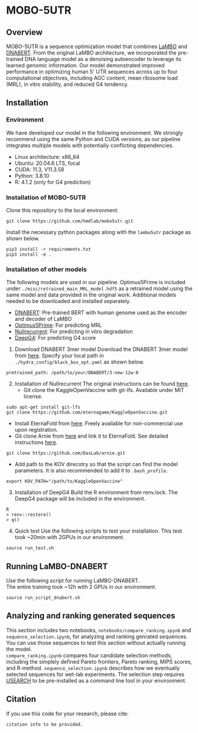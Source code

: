 # MOBO-5UTR
## Overview
MOBO-5UTR is a sequence optimization model that combines [LaMBO](https://github.com/samuelstanton/lambo) and [DNABERT](https://github.com/jerryji1993/DNABERT). From the original LaMBO architecture, we incorporated the pre-trained DNA language model as a denoising autoencoder to leverage its learned genomic information. Our model demonstrated improved performance in optimizing human 5' UTR sequences across up to four computational objectives, including AGC content, mean ribosome load (MRL), in vitro stability, and reduced G4 tendency.

## Installation
### Environment
We have developed our model in the following environment. We strongly recommend using the same Python and CUDA versions, as our pipeline integrates multiple models with potentially conflicting dependencies.
- Linux architecture: x86_64
- Ubuntu: 20.04.6 LTS, focal
- CUDA: 11.3, V11.3.58
- Python: 3.8.10
- R: 4.1.2 (only for G4 prediction)

### Installation of MOBO-5UTR
Clone this repository to the local environment.
```
git clone https://github.com/hmdlab/mobo5utr.git
```
Install the necessary python packages along with the `lambo5utr` package as shown below.
```
pip3 install -r requirements.txt
pip3 install -e .
```

### Installation of other models
The following models are used in our pipeline. Optimus5Prime is included under `./misc/retrained_main_MRL_model.hdf5` as a retrained model using the same model and data provided in the original work. Additional models needed to be downloaded and installed separately.
- [DNABERT](https://github.com/jerryji1993/DNABERT): Pre-trained BERT with human genome used as the encoder and decoder of LaMBO
- [Optimus5Prime](https://github.com/pjsample/human_5utr_modeling): For predicting MRL
- [Nullrecurrent](https://github.com/eternagame/KaggleOpenVaccine): For predicting in vitro degradation
- [DeepG4](https://github.com/raphaelmourad/DeepG4): For predicting G4 score
1. Download DNABERT 3mer model
Download the DNABERT 3mer model from [here](https://github.com/jerryji1993/DNABERT).
Specify your local path in `./hydra_config/black_box_opt.yaml` as shown below.
```
pretrained_path: /path/to/your/DNABERT/3-new-12w-0
```
2. Installation of Nullrecurrent
The original instructions can be found [here](https://github.com/eternagame/KaggleOpenVaccine/tree/main?tab=readme-ov-file#setup).
   - Git clone the KaggleOpenVaccine with git-lfs. Available under MIT license.
```
sudo apt-get install git-lfs
git clone https://github.com/eternagame/KaggleOpenVaccine.git
```
   - Install EternaFold from [here](https://eternagame.org/tech). Freely available for non-commercial use upon registration.
   - Git clone Arnie from [here](https://github.com/DasLab/arnie) and link it to EternaFold. See detailed instructions [here](https://daslab.github.io/arnie/#/setup/environment).
```
git clone https://github.com/DasLab/arnie.git
```
   - Add path to the KOV direcotry so that the script can find the model parameters. It is also recommended to add it to `.bash_profile`.
```
export KOV_PATH="/path/to/KaggleOpenVaccine"
```
3. Installation of DeepG4
Build the R environment from renv.lock. The DeepG4 package will be included in the environment.
```
R
> renv::restore()
> q()
```
4. Quick test
Use the following scripts to test your installation. This test took ~20min with 2GPUs in our environment.
```
source run_test.sh
```

## Running LaMBO-DNABERT
Use the following script for running LaMBO-DNABERT.  
The entire training took ~12h with 2 GPUs in our environment.
```
source run_script_dnabert.sh
```

## Analyzing and ranking generated sequences
This section includes two notebooks, `notebooks/compare_ranking.ipynb` and `sequence_selection.ipynb`, for analyzing and ranking genrated sequences. You can use those sequences to test this section without actually running the model.  
`compare_ranking.ipynb` compares four candidate selection methods, including the simplely defined Pareto frontiers, Pareto ranking, MIPS scores, and R-method. `sequence_selection.ipynb` describes how we eventually selected sequences for wet-lab experiments. The selection step requires [USEARCH](https://www.drive5.com/usearch/) to be pre-installed as a command line tool in your environment.

## Citation
If you use this code for your research, please cite:
```
citation info to be provided.
```
